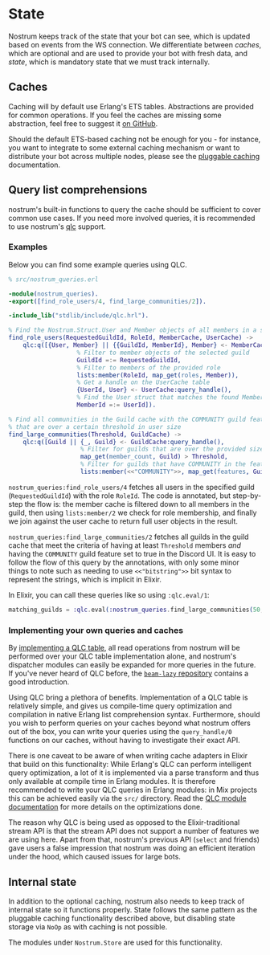 # State

Nostrum keeps track of the state that your bot can see, which is updated based
on events from the WS connection. We differentiate between _caches_, which are
optional and are used to provide your bot with fresh data, and _state_, which is
mandatory state that we must track internally.

## Caches

Caching will by default use Erlang's ETS tables. Abstractions are provided for
common operations. If you feel the caches are missing some abstraction, feel
free to suggest it [on GitHub](https://github.com/Kraigie/nostrum/issues).

Should the default ETS-based caching not be enough for you - for instance, you
want to integrate to some external caching mechanism or want to distribute your
bot across multiple nodes, please see the [pluggable
caching](../advanced/pluggable_caching.md) documentation.


## Query list comprehensions

nostrum's built-in functions to query the cache should be sufficient to cover
common use cases. If you need more involved queries, it is recommended to use
nostrum's [qlc](https://www.erlang.org/doc/man/qlc.html) support.

### Examples

Below you can find some example queries using QLC.

```erl
% src/nostrum_queries.erl

-module(nostrum_queries).
-export([find_role_users/4, find_large_communities/2]).

-include_lib("stdlib/include/qlc.hrl").

% Find the Nostrum.Struct.User and Member objects of all members in a specific guild role.
find_role_users(RequestedGuildId, RoleId, MemberCache, UserCache) ->
    qlc:q([{User, Member} || {{GuildId, MemberId}, Member} <- MemberCache:query_handle(),
                   % Filter to member objects of the selected guild
                   GuildId =:= RequestedGuildId,
                   % Filter to members of the provided role
                   lists:member(RoleId, map_get(roles, Member)),
                   % Get a handle on the UserCache table
                   {UserId, User} <- UserCache:query_handle(),
                   % Find the User struct that matches the found Member
                   MemberId =:= UserId]).

% Find all communities in the Guild cache with the COMMUNITY guild feature
% that are over a certain threshold in user size
find_large_communities(Threshold, GuildCache) ->
    qlc:q([Guild || {_, Guild} <- GuildCache:query_handle(),
                    % Filter for guilds that are over the provided size
                    map_get(member_count, Guild) > Threshold,
                    % Filter for guilds that have COMMUNITY in the features field
                    lists:member(<<"COMMUNITY">>, map_get(features, Guild))]).
```

`nostrum_queries:find_role_users/4` fetches all users in the specified guild
(`RequestedGuildId`) with the role `RoleId`. The code is annotated, but
step-by-step the flow is: the member cache is filtered down to all members in
the guild, then using `lists:member/2` we check for role membership, and finally
we join against the user cache to return full user objects in the result.

`nostrum_queries:find_large_communities/2` fetches all guilds in the guild cache
that meet the criteria of having at least `Threshold` members *and* having the
`COMMUNITY` guild feature set to true in the Discord UI. It is easy to follow
the flow of this query by the annotations, with only some minor things to note
such as needing to use `<<"bitstring">>` bit syntax to represent the strings,
which is implicit in Elixir.

In Elixir, you can call these queries like so using `:qlc.eval/1`:

```elixir
matching_guilds = :qlc.eval(:nostrum_queries.find_large_communities(50, Nostrum.Cache.GuildCache))
```

### Implementing your own queries and caches

By [implementing a QLC
table](https://www.erlang.org/doc/man/qlc.html#implementing_a_qlc_table), all
read operations from nostrum will be performed over your QLC table
implementation alone, and nostrum's dispatcher modules can easily be expanded
for more queries in the future. If you've never heard of QLC before, the
[`beam-lazy` repository](https://github.com/savonarola/beam-lazy) contains a
good introduction.

Using QLC bring a plethora of benefits. Implementation of a QLC table is
relatively simple, and gives us compile-time query optimization and compilation
in native Erlang list comprehension syntax. Furthermore, should you wish to
perform queries on your caches beyond what nostrum offers out of the box, you
can write your queries using the `query_handle/0` functions on our caches,
without having to investigate their exact API.

There is one caveat to be aware of when writing cache adapters in Elixir that
build on this functionality: While Erlang's QLC can perform intelligent query
optimization, a lot of it is implemented via a parse transform and thus only
available at compile time in Erlang modules. It is therefore recommended to
write your QLC queries in Erlang modules: in Mix projects this can be achieved
easily via the `src/` directory. Read the [QLC module
documentation](https://www.erlang.org/doc/man/qlc.html) for more details on the
optimizations done.

The reason why QLC is being used as opposed to the Elixir-traditional stream API
is that the stream API does not support a number of features we are using here.
Apart from that, nostrum's previous API (`select` and friends) gave users a
false impression that nostrum was doing an efficient iteration under the hood,
which caused issues for large bots.



## Internal state

In addition to the optional caching, nostrum also needs to keep track of
internal state so it functions properly. State follows the same pattern as the
pluggable caching functionality described above, but disabling state storage via
`NoOp` as with caching is not possible.

The modules under `Nostrum.Store` are used for this functionality.



<!-- vim: set textwidth=80 sw=2 ts=2: -->
